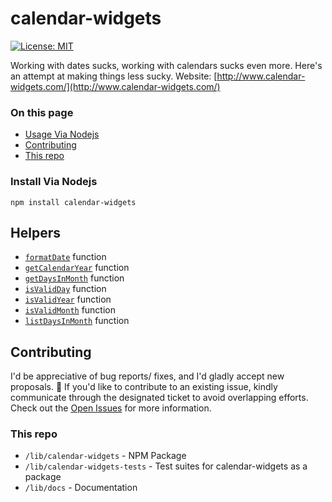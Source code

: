 # calendar-widgets

[![License: MIT](https://img.shields.io/badge/License-MIT-yellow.svg)](https://opensource.org/licenses/MIT)

Working with dates sucks, working with calendars sucks even more. Here's an attempt at making things less sucky. Website: [http://www.calendar-widgets.com/](http://www.calendar-widgets.com/)

### On this page

- [Usage Via Nodejs](#usage-via-nodejs)
- [Contributing](#contributing)
- [This repo](#this-repo)

### Install Via Nodejs

```shell
npm install calendar-widgets
```
## Helpers  

- [`formatDate`](https://calendar-widgets.com/helpers/formatDate) function
- [`getCalendarYear`](https://calendar-widgets.com/helpers/getCalendarYear) function
- [`getDaysInMonth`](https://calendar-widgets.com/helpers/getDaysInMonth) function
- [`isValidDay`](https://calendar-widgets.com/helpers/isValidDay) function
- [`isValidYear`](https://calendar-widgets.com/helpers/isValidYear) function
- [`isValidMonth`](https://calendar-widgets.com/helpers/isValidMonth) function
- [`listDaysInMonth`](https://calendar-widgets.com/helpers/listDaysInMonth) function

## Contributing

I'd be appreciative of bug reports/ fixes, and I'd gladly accept new proposals. 🙂 If you'd like to contribute to an existing issue, kindly communicate through the designated ticket to avoid overlapping efforts. Check out the [Open Issues](https://github.com/9mbs/calendar/issues?q=is%3Aissue+is%3Aopen) for more information.

### This repo

- `/lib/calendar-widgets` - NPM Package
- `/lib/calendar-widgets-tests` - Test suites for calendar-widgets as a package
- `/lib/docs` - Documentation
